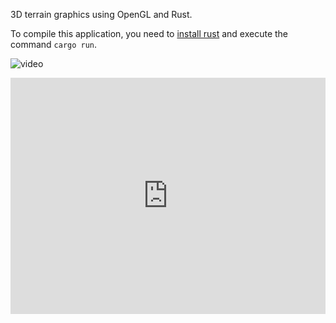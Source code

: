 3D terrain graphics using OpenGL and Rust.

To compile this application, you need to [install rust](https://www.rust-lang.org/tools/install) and execute the command `cargo run`.

![video](https://github.com/Merlin-Brandt/opengl-terrain/blob/development/recording.gif "")

<div style="padding:75% 0 0 0;position:relative;"><iframe src="https://player.vimeo.com/video/661171579?h=fb6c3dfc26&amp;badge=0&amp;autopause=0&amp;player_id=0&amp;app_id=58479" frameborder="0" allow="autoplay; fullscreen; picture-in-picture" allowfullscreen style="position:absolute;top:0;left:0;width:100%;height:100%;" title="recording.mp4"></iframe></div><script src="https://player.vimeo.com/api/player.js"></script>